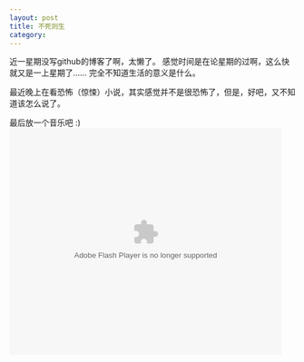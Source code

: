 ```yaml
---
layout: post
title: 不死则生
category: 
---
```

近一星期没写github的博客了啊，太懒了。
感觉时间是在论星期的过啊，这么快就又是一上星期了…… 完全不知道生活的意义是什么。

最近晚上在看恐怖（惊悚）小说，其实感觉并不是很恐怖了，但是，好吧，又不知道该怎么说了。

最后放一个音乐吧 :)   
<embed src="http://player.youku.com/player.php/sid/XMjYwNDA3MjQ4/v.swf" quality="high" width="480" height="400" align="middle" allowScriptAccess="sameDomain" allowFullscreen="true" type="application/x-shockwave-flash"></embed>

